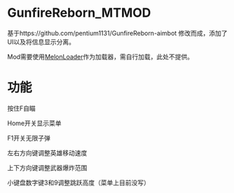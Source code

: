 # GunfireReborn_MTMOD
基于https://github.com/pentium1131/GunfireReborn-aimbot 修改而成，添加了UI以及将信息显示分离。

Mod需要使用[MelonLoader](https://github.com/LavaGang/MelonLoader/releases/)作为加载器，需自行加载，此处不提供。

# 功能
按住F自瞄

Home开关显示菜单

F1开关无限子弹

左右方向键调整英雄移动速度

上下方向键调整武器爆炸范围

小键盘数字键3和9调整跳跃高度（菜单上目前没写）
